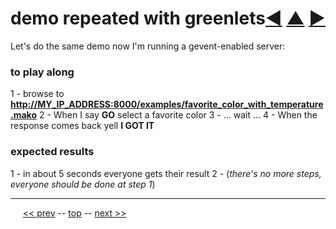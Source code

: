 demo repeated with greenlets <span style="float:right;">[&#x25C0;](18.md) [&#x25B2;](../README.md) [&#x25BA;](20.md)</span>
=========

Let's do the same demo now I'm running a gevent-enabled server:

### to play along

1 - browse to __[http://MY_IP_ADDRESS:8000/examples/favorite_color_with_temperature.mako](http://MY_IP_ADDRESS:8000/examples/favorite_color_with_temperature.mako)__
2 - When I say __GO__ select a favorite color
3 - ... wait ...
4 - When the response comes back yell __I GOT IT__

### expected results

1 - in about 5 seconds everyone gets their result
2 - (<i>there's no more steps, everyone should be done at step 1</i>)

------

&nbsp;&nbsp;&nbsp;&nbsp; [&lt;&lt; prev](18.md) -- [top](../README.md) -- [next &gt;&gt;](20.md)